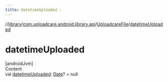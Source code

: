 ```yaml
---
title: datetimeUploaded -
---
```

//[library](../../index.md)/[com.uploadcare.android.library.api](../index.md)/[UploadcareFile](index.md)/[datetimeUploaded](datetime-uploaded.md)



# datetimeUploaded  
[androidJvm]  
Content  
val [datetimeUploaded](datetime-uploaded.md): [Date](https://developer.android.com/reference/kotlin/java/util/Date.html)? = null  



